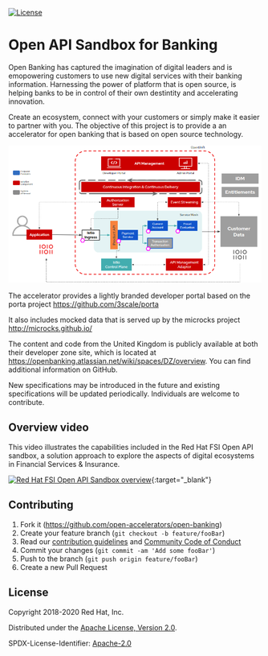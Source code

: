 [![License](https://img.shields.io/badge/License-Apache%202.0-blue.svg)](https://opensource.org/licenses/Apache-2.0)

# Open API Sandbox for Banking

Open Banking has captured the imagination of digital leaders and is emopowering customers to use new digital services with their banking information. Harnessing the power of platform that is open source, is helping banks to be in control of their own destintity and accelerating innovation.

Create an ecosystem, connect with your customers or simply make it easier to partner with you. The objective of this project is to provide a an accelerator for open banking that is based on open source technology.

![Architecture Overview](./images/fsi-open-api-architecture.png)

The accelerator provides a lightly branded developer portal based on the porta project
https://github.com/3scale/porta

It also includes mocked data that is served up by the microcks project
http://microcks.github.io/

The content and code from the United Kingdom is publicly available at both their developer zone site, which is located at https://openbanking.atlassian.net/wiki/spaces/DZ/overview. You can find additional information on GitHub.

New specifications may be introduced in the future and existing specifications will be updated periodically. Individuals are welcome to contribute.

## Overview video

This video illustrates the capabilities included in the Red Hat FSI Open API sandbox, a solution approach to explore the aspects of digital ecosystems in Financial Services & Insurance.

[![Red Hat FSI Open API Sandbox overview](https://img.youtube.com/vi/SrZHoGS8Lk4/0.jpg)](https://www.youtube.com/watch?v=SrZHoGS8Lk4){:target="_blank"}


## Contributing

1. Fork it (<https://github.com/open-accelerators/open-banking>)
2. Create your feature branch (`git checkout -b feature/fooBar`)
3. Read our [contribution guidelines](CONTRIBUTING.md) and [Community Code of Conduct](https://developers.redhat.com/)
4. Commit your changes (`git commit -am 'Add some fooBar'`)
5. Push to the branch (`git push origin feature/fooBar`)
6. Create a new Pull Request


## License

Copyright 2018-2020 Red Hat, Inc.

Distributed under the [Apache License, Version 2.0](http://www.apache.org/licenses/LICENSE-2.0).

SPDX-License-Identifier: [Apache-2.0](https://spdx.org/licenses/Apache-2.0)
